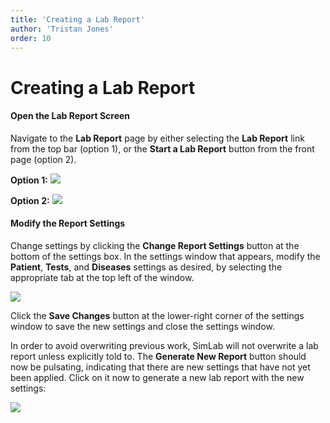 ```yaml
---
title: 'Creating a Lab Report'
author: 'Tristan Jones'
order: 10
---
```


# Creating a Lab Report

#### Open the Lab Report Screen

Navigate to the **Lab Report** page by either selecting the **Lab Report** link from the top bar (option 1), or the **Start a Lab Report** button from the front page (option 2).

**Option 1:** ![](images/help/labreport-link.png)

**Option 2:** ![](images/help/labreport-link2.png)

#### Modify the Report Settings

Change settings by clicking the **Change Report Settings** button at the bottom of the settings box. In the settings window that appears, modify the **Patient**, **Tests**, and **Diseases** settings as desired, by selecting the appropriate tab at the top left of the window.

![](images/help/settings-tabs.png)

Click the **Save Changes** button at the lower-right corner of the settings window to save the new settings and close the settings window.

In order to avoid overwriting previous work, SimLab will not overwrite a lab report unless explicitly told to. The **Generate New Report** button should now be pulsating, indicating that there are new settings that have not yet been applied. Click on it now to generate a new lab report with the new settings:

![](images/help/generate-pulsing.png)
